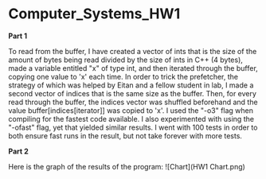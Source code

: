 # Computer_Systems_HW1

**Part 1**

To read from the buffer, I have created a vector of ints that is the size of the amount of bytes being read divided by the size of ints in C++ (4 bytes), made a variable entitled "x" of type int, and then iterated through the buffer, copying one value to 'x' each time. In order to trick the prefetcher, the strategy of which was helped by Eitan and a fellow student in lab, I made a second vector of indices that is the same size as the buffer. Then, for every read through the buffer, the indices vector was shuffled beforehand and the value buffer[indices[iterator]] was copied to 'x'. I used the "-o3" flag when compiling for the fastest code available. I also experimented with using the "-ofast" flag, yet that yielded similar results. I went with 100 tests in order to both ensure fast runs in the result, but not take forever with more tests.

**Part 2**

Here is the graph of the results of the program:
![Chart](HW1 Chart.png)
